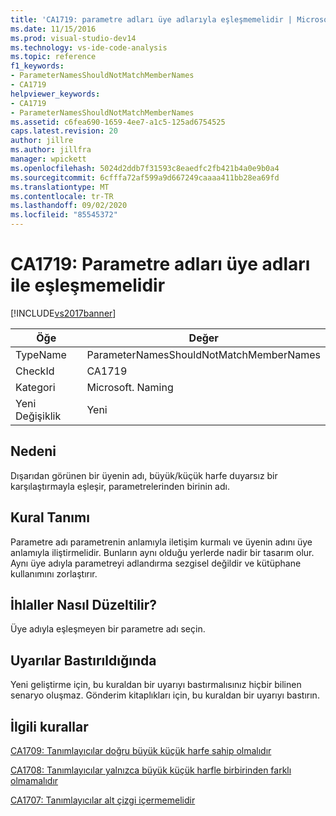 ```yaml
---
title: 'CA1719: parametre adları üye adlarıyla eşleşmemelidir | Microsoft Docs'
ms.date: 11/15/2016
ms.prod: visual-studio-dev14
ms.technology: vs-ide-code-analysis
ms.topic: reference
f1_keywords:
- ParameterNamesShouldNotMatchMemberNames
- CA1719
helpviewer_keywords:
- CA1719
- ParameterNamesShouldNotMatchMemberNames
ms.assetid: c6fea690-1659-4ee7-a1c5-125ad6754525
caps.latest.revision: 20
author: jillre
ms.author: jillfra
manager: wpickett
ms.openlocfilehash: 5024d2ddb7f31593c8eaedfc2fb421b4a0e9b0a4
ms.sourcegitcommit: 6cfffa72af599a9d667249caaaa411bb28ea69fd
ms.translationtype: MT
ms.contentlocale: tr-TR
ms.lasthandoff: 09/02/2020
ms.locfileid: "85545372"
---
```

# <a name="ca1719-parameter-names-should-not-match-member-names"></a>CA1719: Parametre adları üye adları ile eşleşmemelidir
[!INCLUDE[vs2017banner](../includes/vs2017banner.md)]

|Öğe|Değer|
|-|-|
|TypeName|ParameterNamesShouldNotMatchMemberNames|
|CheckId|CA1719|
|Kategori|Microsoft. Naming|
|Yeni Değişiklik|Yeni|

## <a name="cause"></a>Nedeni
 Dışarıdan görünen bir üyenin adı, büyük/küçük harfe duyarsız bir karşılaştırmayla eşleşir, parametrelerinden birinin adı.

## <a name="rule-description"></a>Kural Tanımı
 Parametre adı parametrenin anlamıyla iletişim kurmalı ve üyenin adını üye anlamıyla iliştirmelidir. Bunların aynı olduğu yerlerde nadir bir tasarım olur. Aynı üye adıyla parametreyi adlandırma sezgisel değildir ve kütüphane kullanımını zorlaştırır.

## <a name="how-to-fix-violations"></a>İhlaller Nasıl Düzeltilir?
 Üye adıyla eşleşmeyen bir parametre adı seçin.

## <a name="when-to-suppress-warnings"></a>Uyarılar Bastırıldığında
 Yeni geliştirme için, bu kuraldan bir uyarıyı bastırmalısınız hiçbir bilinen senaryo oluşmaz. Gönderim kitaplıkları için, bu kuraldan bir uyarıyı bastırın.

## <a name="related-rules"></a>İlgili kurallar
 [CA1709: Tanımlayıcılar doğru büyük küçük harfe sahip olmalıdır](../code-quality/ca1709-identifiers-should-be-cased-correctly.md)

 [CA1708: Tanımlayıcılar yalnızca büyük küçük harfle birbirinden farklı olmamalıdır](../code-quality/ca1708-identifiers-should-differ-by-more-than-case.md)

 [CA1707: Tanımlayıcılar alt çizgi içermemelidir](../code-quality/ca1707-identifiers-should-not-contain-underscores.md)
